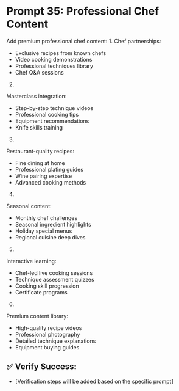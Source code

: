 # Prompt 35: Professional Chef Content

Add premium professional chef content:
1.
Chef partnerships:
 - Exclusive recipes from known chefs
 - Video cooking demonstrations
 - Professional techniques library
 - Chef Q&A sessions
2.
Masterclass integration:
 - Step-by-step technique videos
 - Professional cooking tips
 - Equipment recommendations
 - Knife skills training
3.
Restaurant-quality recipes:
 - Fine dining at home
 - Professional plating guides
 - Wine pairing expertise
 - Advanced cooking methods
4.
Seasonal content:
 - Monthly chef challenges
 - Seasonal ingredient highlights
 - Holiday special menus
 - Regional cuisine deep dives
5.
Interactive learning:
 - Chef-led live cooking sessions
 - Technique assessment quizzes
 - Cooking skill progression
 - Certificate programs
6.
Premium content library:
 - High-quality recipe videos
 - Professional photography
 - Detailed technique explanations
 - Equipment buying guides

## ✅ Verify Success:
- [Verification steps will be added based on the specific prompt]
